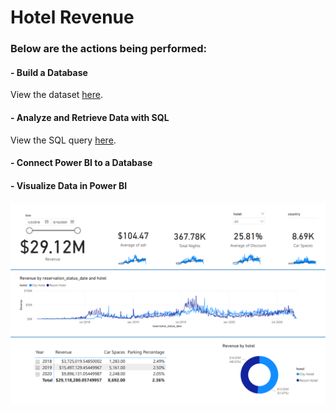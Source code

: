 # Hotel Revenue

### Below are the actions being performed:
#### - Build a Database 
View the dataset [here](https://github.com/semidust/Hotel-Revenue/blob/main/hotel_revenue_dataset.xlsx).
#### - Analyze and Retrieve Data with SQL
View the SQL query [here](https://github.com/semidust/Hotel-Revenue/blob/main/SQLQuery.sql).
#### - Connect Power BI to a Database
#### - Visualize Data in Power BI
![Alt text](./dashboard.png)
